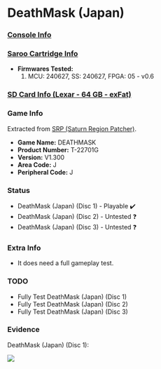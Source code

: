 # DeathMask (Japan)

### [Console Info](../../../../Info/Consoles/VA13/README.md)

### [Saroo Cartridge Info](../../../../Info/Cartridges/RetroGameParadiseStore/1.32F/README.md)

- <b>Firmwares Tested:</b>
  1. MCU: 240627, SS: 240627, FPGA: 05 - v0.6

### [SD Card Info (Lexar - 64 GB - exFat)](../../../../Info/SdCards/Lexar/64GB/exfat/README.md)

### Game Info

Extracted from [SRP (Saturn Region Patcher)](https://segaxtreme.net/resources/saturn-region-patcher.81/download).

- <b>Game Name:</b> DEATHMASK
- <b>Product Number:</b> T-22701G
- <b>Version:</b> V1.300
- <b>Area Code:</b> J
- <b>Peripheral Code:</b> J

### Status

- DeathMask (Japan) (Disc 1) - Playable :heavy_check_mark:
- DeathMask (Japan) (Disc 2) - Untested :question:
- DeathMask (Japan) (Disc 3) - Untested :question:

### Extra Info

- It does need a full gameplay test.

### TODO

- Fully Test DeathMask (Japan) (Disc 1)
- Fully Test DeathMask (Japan) (Disc 2)
- Fully Test DeathMask (Japan) (Disc 3)

### Evidence

DeathMask (Japan) (Disc 1):

[![](https://img.youtube.com/vi/WP8es_GYZyM/0.jpg)](https://www.youtube.com/watch?v=WP8es_GYZyM)
